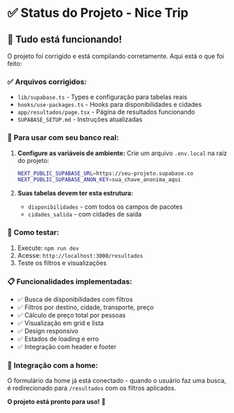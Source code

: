# ✅ Status do Projeto - Nice Trip

## 🎉 Tudo está funcionando!

O projeto foi corrigido e está compilando corretamente. Aqui está o que foi feito:

### ✅ Arquivos corrigidos:
- `lib/supabase.ts` - Types e configuração para tabelas reais
- `hooks/use-packages.ts` - Hooks para disponibilidades e cidades
- `app/resultados/page.tsx` - Página de resultados funcionando
- `SUPABASE_SETUP.md` - Instruções atualizadas

### 🔧 Para usar com seu banco real:

1. **Configure as variáveis de ambiente:**
   Crie um arquivo `.env.local` na raiz do projeto:
   ```bash
   NEXT_PUBLIC_SUPABASE_URL=https://seu-projeto.supabase.co
   NEXT_PUBLIC_SUPABASE_ANON_KEY=sua_chave_anonima_aqui
   ```

2. **Suas tabelas devem ter esta estrutura:**
   - `disponibilidades` - com todos os campos de pacotes
   - `cidades_salida` - com cidades de saída

### 🚀 Como testar:

1. Execute: `npm run dev`
2. Acesse: `http://localhost:3000/resultados`
3. Teste os filtros e visualizações

### 📋 Funcionalidades implementadas:
- ✅ Busca de disponibilidades com filtros
- ✅ Filtros por destino, cidade, transporte, preço
- ✅ Cálculo de preço total por pessoas
- ✅ Visualização em grid e lista
- ✅ Design responsivo
- ✅ Estados de loading e erro
- ✅ Integração com header e footer

### 🔗 Integração com a home:
O formulário da home já está conectado - quando o usuário faz uma busca, é redirecionado para `/resultados` com os filtros aplicados.

**O projeto está pronto para uso!** 🎯 
